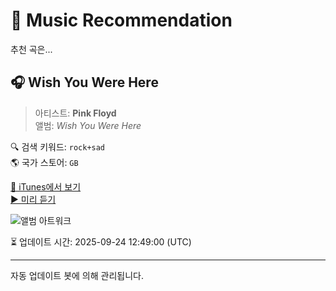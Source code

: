 
# 🎵 Music Recommendation

추천 곡은...

## 🎧 Wish You Were Here  
> 아티스트: **Pink Floyd**  
> 앨범: _Wish You Were Here_  

🔍 검색 키워드: `rock+sad`  
🌎 국가 스토어: `GB`

[🔗 iTunes에서 보기](https://music.apple.com/gb/album/wish-you-were-here/1065973975?i=1065973980&uo=4)  
[▶️ 미리 듣기](https://audio-ssl.itunes.apple.com/itunes-assets/AudioPreview221/v4/9a/5c/fc/9a5cfc80-9603-5270-bab1-47d43c206fab/mzaf_12514473359682632344.plus.aac.p.m4a)

![앨범 아트워크](https://is1-ssl.mzstatic.com/image/thumb/Music211/v4/aa/e0/ab/aae0ab6a-d906-a189-81bf-70b56aa43f7a/886445635843.jpg/100x100bb.jpg)

⏳ 업데이트 시간: 2025-09-24 12:49:00 (UTC)

---
자동 업데이트 봇에 의해 관리됩니다.
